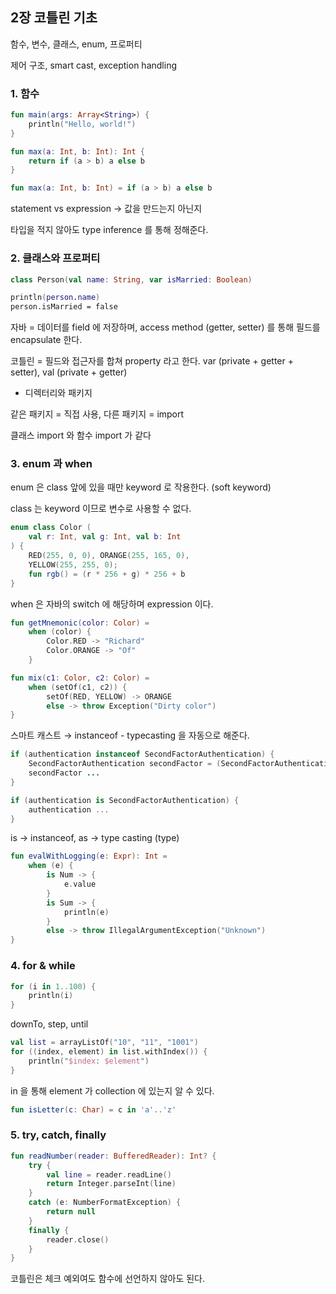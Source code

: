 ## 2장 코틀린 기초

함수, 변수, 클래스, enum, 프로퍼티

제어 구조, smart cast, exception handling

### 1. 함수

```kotlin
fun main(args: Array<String>) {
	println("Hello, world!")
}

fun max(a: Int, b: Int): Int {
	return if (a > b) a else b
}

fun max(a: Int, b: Int) = if (a > b) a else b
```

statement vs expression → 값을 만드는지 아닌지

타입을 적지 않아도 type inference 를 통해 정해준다.

### 2. 클래스와 프로퍼티

```kotlin
class Person(val name: String, var isMarried: Boolean)

println(person.name)
person.isMarried = false
```

자바 = 데이터를 field 에 저장하며, access method (getter, setter) 를 통해 필드를 encapsulate 한다.

코틀린 = 필드와 접근자를 합쳐 property 라고 한다. var (private + getter + setter), val (private + getter)

- 디렉터리와 패키지

같은 패키지 = 직접 사용, 다른 패키지 = import

클래스 import 와 함수 import 가 같다

### 3. enum 과 when

enum 은 class 앞에 있을 때만 keyword 로 작용한다. (soft keyword)

class 는 keyword 이므로 변수로 사용할 수 없다.

```kotlin
enum class Color (
	val r: Int, val g: Int, val b: Int
) {
	RED(255, 0, 0), ORANGE(255, 165, 0),
	YELLOW(255, 255, 0);
	fun rgb() = (r * 256 + g) * 256 + b
}
```

when 은 자바의 switch 에 해당하며 expression 이다.

```kotlin
fun getMnemonic(color: Color) =
	when (color) {
		Color.RED -> "Richard"
		Color.ORANGE -> "Of"
	}
```

```kotlin
fun mix(c1: Color, c2: Color) =
	when (setOf(c1, c2)) {
		setOf(RED, YELLOW) -> ORANGE
		else -> throw Exception("Dirty color")
}
```

스마트 캐스트 → instanceof - typecasting 을 자동으로 해준다.

```java
if (authentication instanceof SecondFactorAuthentication) {
	SecondFactorAuthentication secondFactor = (SecondFactorAuthentication) authentication;
	secondFactor ...
}
```

```kotlin
if (authentication is SecondFactorAuthentication) {
	authentication ...
}
```

is → instanceof, as → type casting (type)

```kotlin
fun evalWithLogging(e: Expr): Int = 
	when (e) {
		is Num -> {
			e.value
		}
		is Sum -> {
			println(e)
		}
		else -> throw IllegalArgumentException("Unknown")
}
```

### 4. for & while

```kotlin
for (i in 1..100) {
	println(i)
}
```

downTo, step, until

```kotlin
val list = arrayListOf("10", "11", "1001")
for ((index, element) in list.withIndex()) {
	println("$index: $element")
}
```

in 을 통해 element 가 collection 에 있는지 알 수 있다.

```kotlin
fun isLetter(c: Char) = c in 'a'..'z'
```

### 5. try, catch, finally

```kotlin
fun readNumber(reader: BufferedReader): Int? {
	try {
		val line = reader.readLine()
		return Integer.parseInt(line)
	}
	catch (e: NumberFormatException) {
		return null
	}
	finally {
		reader.close()
	}
}
```

코틀린은 체크 예외여도 함수에 선언하지 않아도 된다.
